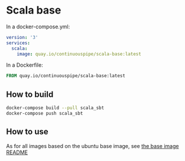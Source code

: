 # Scala base

In a docker-compose.yml:
```yml
version: '3'
services:
  scala:
    image: quay.io/continuouspipe/scala-base:latest
```

In a Dockerfile:
```Dockerfile
FROM quay.io/continuouspipe/scala-base:latest
```

## How to build
```bash
docker-compose build --pull scala_sbt
docker-compose push scala_sbt
```

## How to use

As for all images based on the ubuntu base image, see
[the base image README](../../ubuntu/16.04/README.md)

